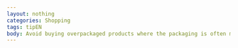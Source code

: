 ```yaml
---
layout: nothing
categories: Shopping
tags: tipEN
body: Avoid buying overpackaged products where the packaging is often much bigger than the content. If possible, choose products without packaging or with reusable or collective packaging.
---
```

